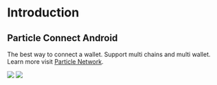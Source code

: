 # Introduction



## Particle Connect Android

The best way to connect a wallet. Support multi chains and multi wallet. Learn more visit [Particle Network](https://docs.particle.network/).

![](https://static.particle.network/docs-images/add-wallet.png) ![](https://static.particle.network/docs-images/import-private-key.png)

